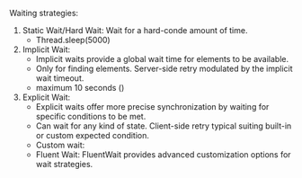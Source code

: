 Waiting strategies:

1. Static Wait/Hard Wait: Wait for a hard-conde amount of time.
    - Thread.sleep(5000)
2. Implicit Wait:
    - Implicit waits provide a global wait time for elements to be available.
    - Only for finding elements. Server-side retry modulated by the implicit wait timeout.
    - maximum 10 seconds ()
3. Explicit Wait:
    - Explicit waits offer more precise synchronization by waiting for specific conditions to be met.
    - Can wait for any kind of state. Client-side retry typical suiting built-in or custom expected condition.
    - Custom wait:
    - Fluent Wait: FluentWait provides advanced customization options for wait strategies.

 
